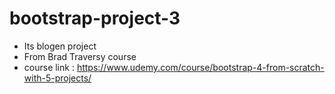 # bootstrap-project-3
- Its blogen project 
- From Brad Traversy course
- course link : https://www.udemy.com/course/bootstrap-4-from-scratch-with-5-projects/
